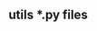 <!--
 * @lanhuage: markdown
 * @Descripttion: 
 * @version: beta
 * @Author: xiaoshuyui
 * @Date: 2020-05-11 08:51:25
 * @LastEditors: xiaoshuyui
 * @LastEditTime: 2020-05-11 09:45:59
 -->
## utils *.py files